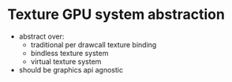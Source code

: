 # Texture GPU system abstraction

* abstract over:
  * traditional per drawcall texture binding
  * bindless texture system
  * virtual texture system
* should be graphics api agnostic
